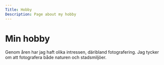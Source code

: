 ```yaml
---
Title: Hobby
Description: Page about my hobby
---
```


Min hobby
==================

Genom åren har jag haft olika intressen, däribland fotografering. Jag tycker om att fotografera både naturen och stadsmiljöer.